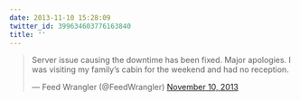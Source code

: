 ```yaml
---
date: 2013-11-10 15:28:09
twitter_id: 399634603776163840
title: ''
---
```


<blockquote class="twitter-tweet"><p lang="en" dir="ltr">Server issue causing the downtime has been fixed.  Major apologies.  I was visiting my family’s cabin for the weekend and had no reception.</p>&mdash; Feed Wrangler (@FeedWrangler) <a href="https://twitter.com/FeedWrangler/status/399599069582327808?ref_src=twsrc%5Etfw">November 10, 2013</a></blockquote>
<script async src="https://platform.twitter.com/widgets.js" charset="utf-8"></script>
